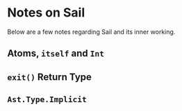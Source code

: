 # Notes on Sail

Below are a few notes regarding Sail and its inner working.

## Atoms, `itself` and `Int`

## `exit()` Return Type

## `Ast.Type.Implicit`

